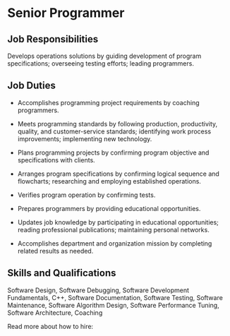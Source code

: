 # Senior Programmer

## Job Responsibilities

Develops operations solutions by guiding development of program specifications; overseeing testing efforts; leading programmers.

## Job Duties

* Accomplishes programming project requirements by coaching programmers.

* Meets programming standards by following production, productivity, quality, and customer-service standards; identifying work process improvements; implementing new technology.

* Plans programming projects by confirming program objective and specifications with clients.

* Arranges program specifications by confirming logical sequence and flowcharts; researching and employing established operations.

* Verifies program operation by confirming tests.

* Prepares programmers by providing educational opportunities.

* Updates job knowledge by participating in educational opportunities; reading professional publications; maintaining personal networks.

* Accomplishes department and organization mission by completing related results as needed.

## Skills and Qualifications

Software Design, Software Debugging, Software Development Fundamentals, C++, Software Documentation, Software Testing, Software Maintenance, Software Algorithm Design, Software Performance Tuning, Software Architecture, Coaching

Read more about how to hire:
